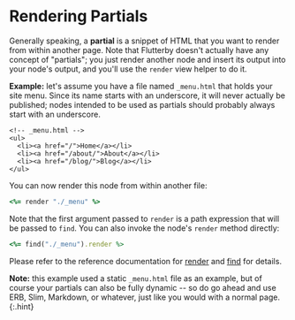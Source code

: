 # Rendering Partials

Generally speaking, a **partial** is a snippet of HTML that you want to render from within another page. Note that Flutterby doesn't actually have any concept of "partials"; you just render another node and insert its output into your node's output, and you'll use the `render` view helper to do it.

**Example:** let's assume you have a file named `_menu.html` that holds your site menu. Since its name starts with an underscore, it will never actually be published; nodes intended to be used as partials should probably always start with an underscore.

~~~
<!-- _menu.html -->
<ul>
  <li><a href="/">Home</a></li>
  <li><a href="/about/">About</a></li>
  <li><a href="/blog/">Blog</a></li>
</ul>
~~~

You can now render this node from within another file:

~~~ ruby
<%= render "./_menu" %>
~~~

Note that the first argument passed to `render` is a path expression that will be passed to `find`. You can also invoke the node's `render` method directly:

~~~ ruby
<%= find("./_menu").render %>
~~~

Please refer to the reference documentation for [render](http://www.rubydoc.info/github/hmans/flutterby/Flutterby/Node#render-instance_method) and [find](http://www.rubydoc.info/github/hmans/flutterby/Flutterby/Node#find-instance_method) for details.

**Note:** this example used a static `_menu.html` file as an example, but of course your partials can also be fully dynamic -- so do go ahead and use ERB, Slim, Markdown, or whatever, just like you would with a normal page.
{:.hint}
